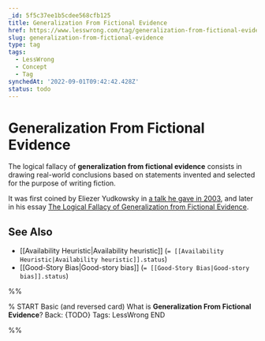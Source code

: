 ```yaml
---
_id: 5f5c37ee1b5cdee568cfb125
title: Generalization From Fictional Evidence
href: https://www.lesswrong.com/tag/generalization-from-fictional-evidence
slug: generalization-from-fictional-evidence
type: tag
tags:
  - LessWrong
  - Concept
  - Tag
synchedAt: '2022-09-01T09:42:42.428Z'
status: todo
---
```


# Generalization From Fictional Evidence

The logical fallacy of **generalization from fictional evidence** consists in drawing real-world conclusions based on statements invented and selected for the purpose of writing fiction.

It was first coined by Eliezer Yudkowsky in [a talk he gave in 2003](http://www.longecity.org/forum/topic/1097-predicting-the-future-eliezer-yudkowsky/), and later in his essay [The Logical Fallacy of Generalization from Fictional Evidence](https://www.lesswrong.com/posts/rHBdcHGLJ7KvLJQPk/the-logical-fallacy-of-generalization-from-fictional).

## See Also

- [[Availability Heuristic|Availability heuristic]] (`= [[Availability Heuristic|Availability heuristic]].status`)
- [[Good-Story Bias|Good-story bias]] (`= [[Good-Story Bias|Good-story bias]].status`)


%%

% START
Basic (and reversed card)
What is **Generalization From Fictional Evidence**?
Back: {TODO}
Tags: LessWrong
END

%%
	
